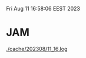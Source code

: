 Fri Aug 11 16:58:06 EEST 2023
# JAM
<a href='./cache/202308/11_16.log'>./cache/202308/11_16.log</a>

